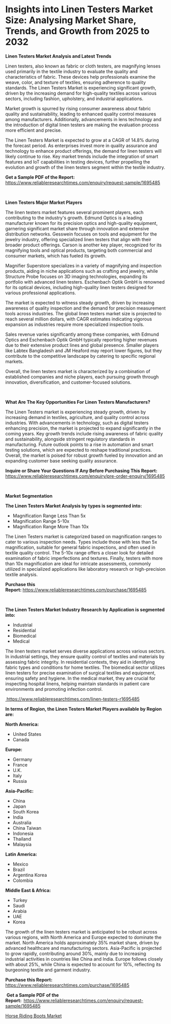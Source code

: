 <p><h1>Insights into Linen Testers Market Size: Analysing Market Share, Trends, and Growth from 2025 to 2032</h1></p><p><strong>Linen Testers Market Analysis and Latest Trends</strong></p>
<p><p>Linen testers, also known as fabric or cloth testers, are magnifying lenses used primarily in the textile industry to evaluate the quality and characteristics of fabric. These devices help professionals examine the weave, color, and texture of textiles, ensuring adherence to quality standards. The Linen Testers Market is experiencing significant growth, driven by the increasing demand for high-quality textiles across various sectors, including fashion, upholstery, and industrial applications.</p><p>Market growth is spurred by rising consumer awareness about fabric quality and sustainability, leading to enhanced quality control measures among manufacturers. Additionally, advancements in lens technology and the introduction of digital linen testers are making the evaluation process more efficient and precise. </p><p>The Linen Testers Market is expected to grow at a CAGR of 14.8% during the forecast period. As enterprises invest more in quality assurance and technology to enhance product offerings, the demand for linen testers will likely continue to rise. Key market trends include the integration of smart features and IoT capabilities in testing devices, further propelling the evolution and growth of the linen testers segment within the textile industry.</p></p>
<p><strong>Get a Sample PDF of the Report:&nbsp;</strong> <a href="https://www.reliableresearchtimes.com/enquiry/request-sample/1695485?utm_campaign=3061&utm_medium=2&utm_source=Github&utm_content=ia&utm_term=27032025&utm_id=linen-testers">https://www.reliableresearchtimes.com/enquiry/request-sample/1695485</a></p>
<p>&nbsp;</p>
<p><strong>Linen Testers Major Market Players</strong></p>
<p><p>The linen testers market features several prominent players, each contributing to the industry's growth. Edmund Optics is a leading manufacturer known for its precision optics and high-quality equipment, garnering significant market share through innovation and extensive distribution networks. Gesswein focuses on tools and equipment for the jewelry industry, offering specialized linen testers that align with their broader product offerings. Carson is another key player, recognized for its magnifying tools and optical products, targeting both commercial and consumer markets, which has fueled its growth.</p><p>Magnifier Superstore specializes in a variety of magnifying and inspection products, aiding in niche applications such as crafting and jewelry, while Structure Probe focuses on 3D imaging technologies, expanding its portfolio with advanced linen testers. Eschenbach Optik GmbH is renowned for its optical devices, including high-quality linen testers designed for various professional applications.</p><p>The market is expected to witness steady growth, driven by increasing awareness of quality inspection and the demand for precision measurement tools across industries. The global linen testers market size is projected to reach several million dollars, with CAGR estimates indicating vigorous expansion as industries require more specialized inspection tools.</p><p>Sales revenue varies significantly among these companies, with Edmund Optics and Eschenbach Optik GmbH typically reporting higher revenues due to their extensive product lines and global presence. Smaller players like Labtex Bangladesh and JM Heaford may report lower figures, but they contribute to the competitive landscape by catering to specific regional markets.</p><p>Overall, the linen testers market is characterized by a combination of established companies and niche players, each pursuing growth through innovation, diversification, and customer-focused solutions.</p></p>
<p>&nbsp;</p>
<p><strong>What Are The Key Opportunities For Linen Testers Manufacturers?</strong></p>
<p><p>The Linen Testers market is experiencing steady growth, driven by increasing demand in textiles, agriculture, and quality control across industries. With advancements in technology, such as digital testers enhancing precision, the market is projected to expand significantly in the coming years. Key growth trends include rising awareness of fabric quality and sustainability, alongside stringent regulatory standards in manufacturing. Future outlook points to a rise in automation and smart testing solutions, which are expected to reshape traditional practices. Overall, the market is poised for robust growth fueled by innovation and an expanding customer base seeking quality assurance.</p></p>
<p><strong>Inquire or Share Your Questions If Any Before Purchasing This Report:</strong> <a href="https://www.reliableresearchtimes.com/enquiry/pre-order-enquiry/1695485?utm_campaign=3061&utm_medium=2&utm_source=Github&utm_content=ia&utm_term=27032025&utm_id=linen-testers">https://www.reliableresearchtimes.com/enquiry/pre-order-enquiry/1695485</a></p>
<p>&nbsp;</p>
<p><strong>Market Segmentation</strong></p>
<p><strong>The Linen Testers Market Analysis by types is segmented into:</strong></p>
<p><ul><li>Magnification Range Less Than 5x</li><li>Magnification Range 5-10x</li><li>Magnification Range More Than 10x</li></ul></p>
<p><p>The Linen Testers market is categorized based on magnification ranges to cater to various inspection needs. Types include those with less than 5x magnification, suitable for general fabric inspections, and often used in textile quality control. The 5-10x range offers a closer look for detailed examination of fabric imperfections and textures. Finally, testers with more than 10x magnification are ideal for intricate assessments, commonly utilized in specialized applications like laboratory research or high-precision textile analysis.</p></p>
<p><strong>Purchase this Report:&nbsp;</strong><a href="https://www.reliableresearchtimes.com/purchase/1695485?utm_campaign=3061&utm_medium=2&utm_source=Github&utm_content=ia&utm_term=27032025&utm_id=linen-testers">https://www.reliableresearchtimes.com/purchase/1695485</a></p>
<p>&nbsp;</p>
<p><strong>The Linen Testers Market Industry Research by Application is segmented into:</strong></p>
<p><ul><li>Industrial</li><li>Residential</li><li>Biomedical</li><li>Medical</li></ul></p>
<p><p>The linen testers market serves diverse applications across various sectors. In industrial settings, they ensure quality control of textiles and materials by assessing fabric integrity. In residential contexts, they aid in identifying fabric types and conditions for home textiles. The biomedical sector utilizes linen testers for precise examination of surgical textiles and equipment, ensuring safety and hygiene. In the medical market, they are crucial for inspecting hospital linens, helping maintain standards in patient care environments and promoting infection control.</p></p>
<p><a href="https://www.reliableresearchtimes.com/linen-testers-r1695485?utm_campaign=3061&utm_medium=2&utm_source=Github&utm_content=ia&utm_term=27032025&utm_id=linen-testers">&nbsp;https://www.reliableresearchtimes.com/linen-testers-r1695485</a></p>
<p><strong>In terms of Region, the Linen Testers Market Players available by Region are:</strong></p>
<p>
    <p> <strong> North America: </strong>
        <ul>
            <li>United States</li>
            <li>Canada</li>
        </ul>
        </p> 
    <p> <strong> Europe: </strong>
        <ul>
            <li>Germany</li>
            <li>France</li>
            <li>U.K.</li>
            <li>Italy</li>
            <li>Russia</li>
        </ul>
        </p> 
    <p> <strong> Asia-Pacific: </strong>
        <ul>
            <li>China</li>
            <li>Japan</li>
            <li>South Korea</li>
            <li>India</li>
            <li>Australia</li>
            <li>China Taiwan</li>
            <li>Indonesia</li>
            <li>Thailand</li>
            <li>Malaysia</li>
        </ul>
        </p> 
    <p> <strong> Latin America: </strong>
        <ul>
            <li>Mexico</li>
            <li>Brazil</li>
            <li>Argentina Korea</li>
            <li>Colombia</li>
        </ul>
        </p> 
    <p> <strong> Middle East & Africa: </strong>
        <ul>
            <li>Turkey</li>
            <li>Saudi</li>
            <li>Arabia</li>
            <li>UAE</li>
            <li>Korea</li>
        </ul>
    </p>
    </p>
<p><p>The growth of the linen testers market is anticipated to be robust across various regions, with North America and Europe expected to dominate the market. North America holds approximately 35% market share, driven by advanced healthcare and manufacturing sectors. Asia-Pacific is projected to grow rapidly, contributing around 30%, mainly due to increasing industrial activities in countries like China and India. Europe follows closely with about 25%, while China is expected to account for 10%, reflecting its burgeoning textile and garment industry.</p></p>
<p><strong>Purchase this Report: </strong><a href="https://www.reliableresearchtimes.com/purchase/1695485?utm_campaign=3061&utm_medium=2&utm_source=Github&utm_content=ia&utm_term=27032025&utm_id=linen-testers">https://www.reliableresearchtimes.com/purchase/1695485</a></p>
<p>&nbsp;<strong>Get a Sample PDF of the Report:&nbsp;&nbsp;</strong><a href="https://www.reliableresearchtimes.com/enquiry/request-sample/1695485?utm_campaign=3061&utm_medium=2&utm_source=Github&utm_content=ia&utm_term=27032025&utm_id=linen-testers">https://www.reliableresearchtimes.com/enquiry/request-sample/1695485</a></p>
<p><strong></strong></p>
<p><p><a href="https://github.com/jenithschijf/Market-Research-Report-List-1/blob/main/horse-riding-boots-market.md?utm_campaign=3061&utm_medium=2&utm_source=Github&utm_content=ia&utm_term=27032025&utm_id=linen-testers">Horse Riding Boots Market</a></p></p>